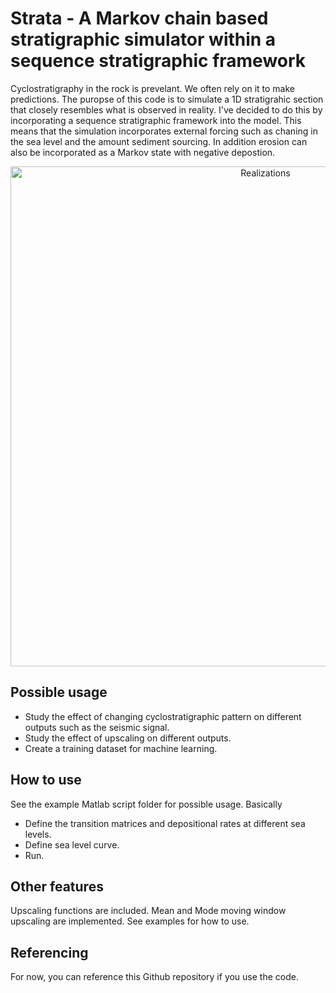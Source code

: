 # Strata - A Markov chain based stratigraphic simulator within a sequence stratigraphic framework

Cyclostratigraphy in the rock is prevelant. We often rely on it to make predictions. The puropse of this code is to simulate a 1D stratigrahic section that closely resembles what is observed in reality. I've decided to do this by incorporating a sequence stratigraphic framework into the model. This means that the simulation incorporates external forcing such as chaning in the sea level and the amount sediment sourcing. In addition erosion can also be incorporated as a Markov state with negative depostion.

<div align="center">
    <img width=800 src="https://github.com/MosGeo/Strata/blob/master/ReadmeFiles/Realizations.png" alt="Realizations" title="Multiple realizations"</img>
</div>

## Possible usage
- Study the effect of changing cyclostratigraphic pattern on different outputs such as the seismic signal.
- Study the effect of upscaling on different outputs.
- Create a training dataset for machine learning.

## How to use
See the example Matlab script folder for possible usage. Basically
- Define the transition matrices and depositional rates at different sea levels.
- Define sea level curve.
- Run.

## Other features
Upscaling functions are included. Mean and Mode moving window upscaling are implemented. See examples for how to use.

## Referencing
For now, you can reference this Github repository if you use the code.
